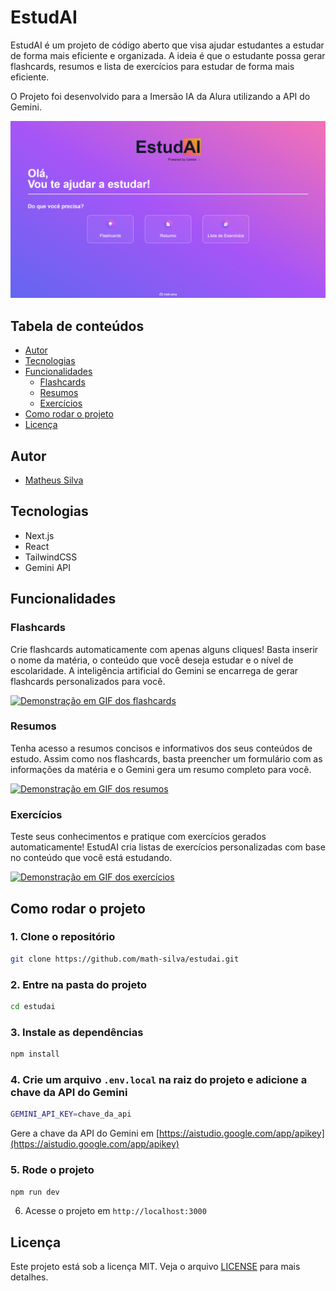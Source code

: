 # EstudAI

EstudAI é um projeto de código aberto que visa ajudar estudantes a estudar de forma mais eficiente e organizada. A ideia é que o estudante possa gerar flashcards, resumos e lista de exercícios para estudar de forma mais eficiente.

O Projeto foi desenvolvido para a Imersão IA da Alura utilizando a API do Gemini.

![EstudAI](images/homepage.png)

## Tabela de conteúdos

- [Autor](#autor)
- [Tecnologias](#tecnologias)
- [Funcionalidades](#funcionalidades)
  - [Flashcards](#flashcards)
  - [Resumos](#resumos)
  - [Exercícios](#exercícios)
- [Como rodar o projeto](#como-rodar-o-projeto)
- [Licença](#licença)

## Autor

- [Matheus Silva](https://www.linkedin.com/in/matheussmsilva/)

## Tecnologias

- Next.js
- React
- TailwindCSS
- Gemini API

## Funcionalidades

### Flashcards

Crie flashcards automaticamente com apenas alguns cliques! Basta inserir o nome da matéria, o conteúdo que você deseja estudar e o nível de escolaridade. A inteligência artificial do Gemini se encarrega de gerar flashcards personalizados para você.

[![Demonstração em GIF dos flashcards](images/flashcards.gif)](images/flashcards.gif)

### Resumos

Tenha acesso a resumos concisos e informativos dos seus conteúdos de estudo. Assim como nos flashcards, basta preencher um formulário com as informações da matéria e o Gemini gera um resumo completo para você.

[![Demonstração em GIF dos resumos](images/summary.gif)](images/summary.gif)

### Exercícios

Teste seus conhecimentos e pratique com exercícios gerados automaticamente!  EstudAI cria listas de exercícios personalizadas com base no conteúdo que você está estudando.

[![Demonstração em GIF dos exercícios](images/exercises.gif)](images/exercises.gif)

## Como rodar o projeto

### 1. Clone o repositório

```bash
git clone https://github.com/math-silva/estudai.git
```

### 2. Entre na pasta do projeto

```bash
cd estudai
```

### 3. Instale as dependências

```bash
npm install
```

### 4. Crie um arquivo `.env.local` na raiz do projeto e adicione a chave da API do Gemini

```bash
GEMINI_API_KEY=chave_da_api
```

Gere a chave da API do Gemini em [https://aistudio.google.com/app/apikey](https://aistudio.google.com/app/apikey)

### 5. Rode o projeto

```bash
npm run dev
```

6. Acesse o projeto em `http://localhost:3000`

## Licença

Este projeto está sob a licença MIT. Veja o arquivo [LICENSE](LICENSE) para mais detalhes.